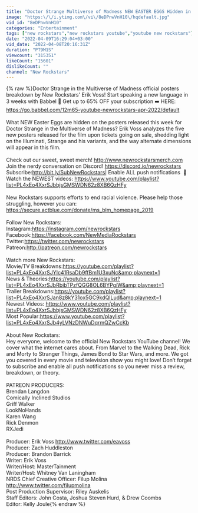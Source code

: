 ```yaml
---
title: "Doctor Strange Multiverse of Madness NEW EASTER EGGS Hidden in Official Posters!"
image: "https:\/\/i.ytimg.com\/vi\/8eDPnwVnH10\/hqdefault.jpg"
vid_id: "8eDPnwVnH10"
categories: "Entertainment"
tags: ["new rockstars","new rockstars youtube","youtube new rockstars"]
date: "2022-04-09T16:29:04+03:00"
vid_date: "2022-04-08T20:16:31Z"
duration: "PT9M1S"
viewcount: "315351"
likeCount: "15601"
dislikeCount: ""
channel: "New Rockstars"
---
```

{% raw %}Doctor Strange in the Multiverse of Madness official posters breakdown by New Rockstars' Erik Voss! Start speaking a new language in 3 weeks with Babbel 🎉 Get up to 65% OFF your subscription ➡️ HERE: <a rel="nofollow" target="blank" href="https://go.babbel.com/12m65-youtube-newrockstars-apr-2022/default">https://go.babbel.com/12m65-youtube-newrockstars-apr-2022/default</a><br /><br />What NEW Easter Eggs are hidden on the posters released this week for Doctor Strange in the Multiverse of Madness? Erik Voss analyzes the five new posters released for the film upon tickets going on sale, shedding light on the Illuminati, Strange and his variants, and the way alternate dimensions will appear in this film.<br /><br />Check out our sweet, sweet merch! <a rel="nofollow" target="blank" href="http://www.newrockstarsmerch.com">http://www.newrockstarsmerch.com</a><br />Join the nerdy conversation on Discord! <a rel="nofollow" target="blank" href="https://discord.io/newrockstars">https://discord.io/newrockstars</a><br />Subscribe:​ ​<a rel="nofollow" target="blank" href="http://bit.ly/SubNewRockstars​">http://bit.ly/SubNewRockstars​</a> | Enable ALL push notifications ​ 🔔<br />Watch the NEWEST videos: <a rel="nofollow" target="blank" href="https://www.youtube.com/playlist?list=PL4xEo4XxrSJbbjsGMSWDN62z8XB6QzHFy">https://www.youtube.com/playlist?list=PL4xEo4XxrSJbbjsGMSWDN62z8XB6QzHFy</a><br /><br />New Rockstars supports efforts to end racial violence. Please help those struggling, however you can: <a rel="nofollow" target="blank" href="https://secure.actblue.com/donate/ms_blm_homepage_2019">https://secure.actblue.com/donate/ms_blm_homepage_2019</a><br /><br />Follow New Rockstars​:<br />Instagram: ​<a rel="nofollow" target="blank" href="https://instagram.com/newrockstars">https://instagram.com/newrockstars</a> <br />Facebook: ​<a rel="nofollow" target="blank" href="https://facebook.com/NewMediaRockstars">https://facebook.com/NewMediaRockstars</a> <br />Twitter: ​<a rel="nofollow" target="blank" href="https://twitter.com/newrockstars">https://twitter.com/newrockstars</a><br />Patreon: ​<a rel="nofollow" target="blank" href="http://patreon.com/newrockstars">http://patreon.com/newrockstars</a><br /><br />Watch more New Rockstars:<br />Movie/TV Breakdowns: ​<a rel="nofollow" target="blank" href="https://youtube.com/playlist?list=PL4xEo4XxrSJYIc41RsaDb9ffBm1U3xuNc&amp;playnext=1">https://youtube.com/playlist?list=PL4xEo4XxrSJYIc41RsaDb9ffBm1U3xuNc&amp;playnext=1</a><br />News &amp; Theories: ​<a rel="nofollow" target="blank" href="https://youtube.com/playlist?list=PL4xEo4XxrSJbRbibTPzfQGG8OL6BYPgiW&amp;playnext=1">https://youtube.com/playlist?list=PL4xEo4XxrSJbRbibTPzfQGG8OL6BYPgiW&amp;playnext=1</a><br />Trailer Breakdowns: ​<a rel="nofollow" target="blank" href="https://youtube.com/playlist?list=PL4xEo4XxrSJan8z8kY31ox5GC9kdQILud&amp;playnext=1">https://youtube.com/playlist?list=PL4xEo4XxrSJan8z8kY31ox5GC9kdQILud&amp;playnext=1</a><br />Newest Videos: <a rel="nofollow" target="blank" href="https://www.youtube.com/playlist?list=PL4xEo4XxrSJbbjsGMSWDN62z8XB6QzHFy">https://www.youtube.com/playlist?list=PL4xEo4XxrSJbbjsGMSWDN62z8XB6QzHFy</a><br />Most Popular: ​<a rel="nofollow" target="blank" href="https://www.youtube.com/playlist?list=PL4xEo4XxrSJb4yLVNzDNWuDqrmQZwCcKb">https://www.youtube.com/playlist?list=PL4xEo4XxrSJb4yLVNzDNWuDqrmQZwCcKb</a><br /><br />About New Rockstars:<br />Hey everyone, welcome to the official New Rockstars YouTube channel! We cover what the internet cares about. From Marvel to the Walking Dead, Rick and Morty to Stranger Things, James Bond to Star Wars, and more. We got you covered in every movie and television show you might love! Don’t forget to subscribe and enable all push notifications so you never miss a review, breakdown, or theory.<br /><br />PATREON PRODUCERS:<br />Brendan Langdon<br />Comically Inclined Studios<br />Griff Walker<br />LookNoHands<br />Karen Wang<br />Rick Denmon<br />RXJedi<br /><br />Producer: Erik Voss <a rel="nofollow" target="blank" href="http://www.twitter.com/eavoss">http://www.twitter.com/eavoss</a><br />Producer: Zach Huddleston<br />Producer: Brandon Barrick<br />Writer: Erik Voss<br />Writer/Host: MasterTainment<br />Writer/Host: Whitney Van Laningham<br />NRDS Chief Creative Officer: Filup Molina <a rel="nofollow" target="blank" href="http://www.twitter.com/filupmolina">http://www.twitter.com/filupmolina</a><br />Post Production Supervisor: Riley Auskelis<br />Staff Editors: John Costa, Joshua Steven Hurd, &amp; Drew Coombs<br />Editor: Kelly Joule{% endraw %}
